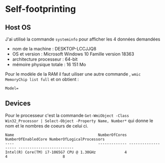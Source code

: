 # Self-footprinting 
## Host OS

J'ai utilisé la commande ``systeminfo`` pour afficher les 4 données demandées
* nom de la machine : DESKTOP-LCCJJQ8
* OS et version : Microsoft Windows 10 Famille version 18363
* architecture processeur : 64-bit
* mémoire physique totale : 16 151 Mo

Pour le modèle de la RAM il faut uiliser une autre commande , ``wmic MemoryChip list full`` et on obtient :
```
Model=
```

## Devices
Pour le processeur c'est la commande ``Get-WmiObject -Class Win32_Processor | Select-Object -Property Name, Number*`` qui donne le nom et le nombres de coeurs de celui ci.
```
Name                                      NumberOfCores NumberOfEnabledCore NumberOfLogicalProcessors
----                                      ------------- ------------------- -------------------------
Intel(R) Core(TM) i7-1065G7 CPU @ 1.30GHz             4                   4                         8
```

